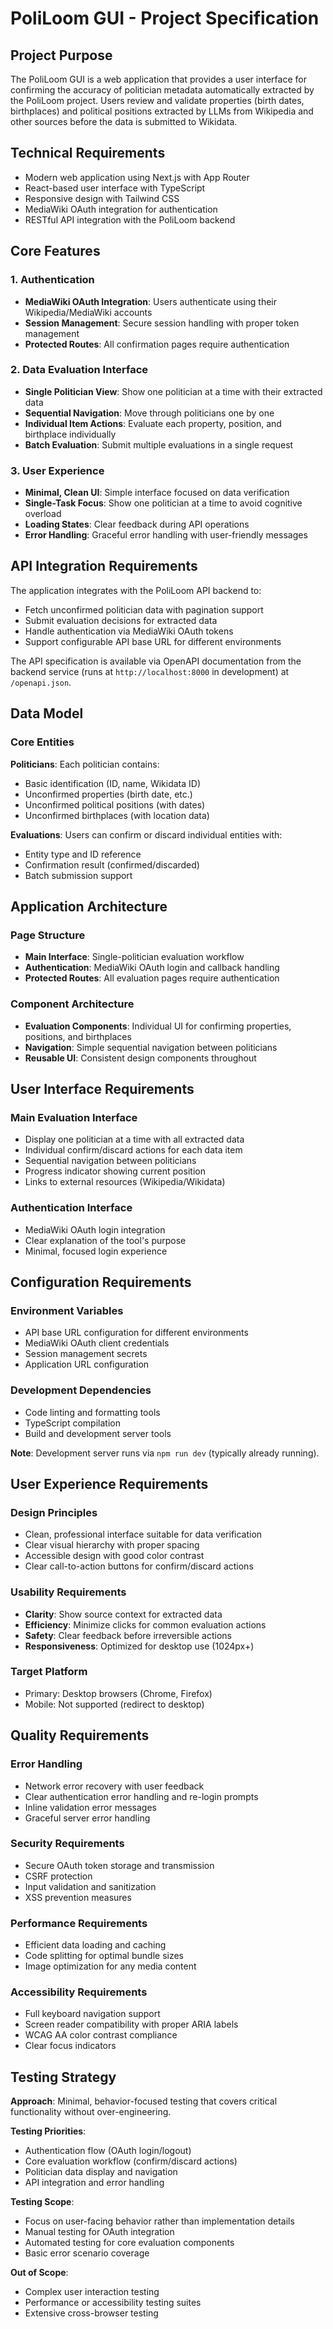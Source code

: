 # PoliLoom GUI - Project Specification

## Project Purpose

The PoliLoom GUI is a web application that provides a user interface for confirming the accuracy of politician metadata automatically extracted by the PoliLoom project. Users review and validate properties (birth dates, birthplaces) and political positions extracted by LLMs from Wikipedia and other sources before the data is submitted to Wikidata.

## Technical Requirements

- Modern web application using Next.js with App Router
- React-based user interface with TypeScript
- Responsive design with Tailwind CSS
- MediaWiki OAuth integration for authentication
- RESTful API integration with the PoliLoom backend

## Core Features

### 1. Authentication

- **MediaWiki OAuth Integration**: Users authenticate using their Wikipedia/MediaWiki accounts
- **Session Management**: Secure session handling with proper token management
- **Protected Routes**: All confirmation pages require authentication

### 2. Data Evaluation Interface

- **Single Politician View**: Show one politician at a time with their extracted data
- **Sequential Navigation**: Move through politicians one by one
- **Individual Item Actions**: Evaluate each property, position, and birthplace individually
- **Batch Evaluation**: Submit multiple evaluations in a single request

### 3. User Experience

- **Minimal, Clean UI**: Simple interface focused on data verification
- **Single-Task Focus**: Show one politician at a time to avoid cognitive overload
- **Loading States**: Clear feedback during API operations
- **Error Handling**: Graceful error handling with user-friendly messages

## API Integration Requirements

The application integrates with the PoliLoom API backend to:

- Fetch unconfirmed politician data with pagination support
- Submit evaluation decisions for extracted data
- Handle authentication via MediaWiki OAuth tokens
- Support configurable API base URL for different environments

The API specification is available via OpenAPI documentation from the backend service (runs at `http://localhost:8000` in development) at `/openapi.json`.

## Data Model

### Core Entities

**Politicians**: Each politician contains:

- Basic identification (ID, name, Wikidata ID)
- Unconfirmed properties (birth date, etc.)
- Unconfirmed political positions (with dates)
- Unconfirmed birthplaces (with location data)

**Evaluations**: Users can confirm or discard individual entities with:

- Entity type and ID reference
- Confirmation result (confirmed/discarded)
- Batch submission support

## Application Architecture

### Page Structure

- **Main Interface**: Single-politician evaluation workflow
- **Authentication**: MediaWiki OAuth login and callback handling
- **Protected Routes**: All evaluation pages require authentication

### Component Architecture

- **Evaluation Components**: Individual UI for confirming properties, positions, and birthplaces
- **Navigation**: Simple sequential navigation between politicians
- **Reusable UI**: Consistent design components throughout

## User Interface Requirements

### Main Evaluation Interface

- Display one politician at a time with all extracted data
- Individual confirm/discard actions for each data item
- Sequential navigation between politicians
- Progress indicator showing current position
- Links to external resources (Wikipedia/Wikidata)

### Authentication Interface

- MediaWiki OAuth login integration
- Clear explanation of the tool's purpose
- Minimal, focused login experience

## Configuration Requirements

### Environment Variables

- API base URL configuration for different environments
- MediaWiki OAuth client credentials
- Session management secrets
- Application URL configuration

### Development Dependencies

- Code linting and formatting tools
- TypeScript compilation
- Build and development server tools

**Note**: Development server runs via `npm run dev` (typically already running).

## User Experience Requirements

### Design Principles

- Clean, professional interface suitable for data verification
- Clear visual hierarchy with proper spacing
- Accessible design with good color contrast
- Clear call-to-action buttons for confirm/discard actions

### Usability Requirements

- **Clarity**: Show source context for extracted data
- **Efficiency**: Minimize clicks for common evaluation actions
- **Safety**: Clear feedback before irreversible actions
- **Responsiveness**: Optimized for desktop use (1024px+)

### Target Platform

- Primary: Desktop browsers (Chrome, Firefox)
- Mobile: Not supported (redirect to desktop)

## Quality Requirements

### Error Handling

- Network error recovery with user feedback
- Clear authentication error handling and re-login prompts
- Inline validation error messages
- Graceful server error handling

### Security Requirements

- Secure OAuth token storage and transmission
- CSRF protection
- Input validation and sanitization
- XSS prevention measures

### Performance Requirements

- Efficient data loading and caching
- Code splitting for optimal bundle sizes
- Image optimization for any media content

### Accessibility Requirements

- Full keyboard navigation support
- Screen reader compatibility with proper ARIA labels
- WCAG AA color contrast compliance
- Clear focus indicators

## Testing Strategy

**Approach**: Minimal, behavior-focused testing that covers critical functionality without over-engineering.

**Testing Priorities**:

- Authentication flow (OAuth login/logout)
- Core evaluation workflow (confirm/discard actions)
- Politician data display and navigation
- API integration and error handling

**Testing Scope**:

- Focus on user-facing behavior rather than implementation details
- Manual testing for OAuth integration
- Automated testing for core evaluation components
- Basic error scenario coverage

**Out of Scope**:

- Complex user interaction testing
- Performance or accessibility testing suites
- Extensive cross-browser testing
